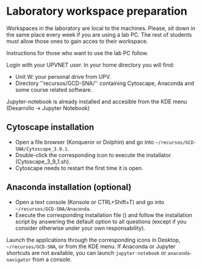 # Laboratory workspace preparation

Workspaces in the laboratory are local to the machines. Please, sit down in the same place every week if you are using a lab PC. The rest of students must allow those ones to gain acces to their workspace.

Instructions for those who want to use the lab PC follow.

Login with your UPVNET user. In your home directory you will find:

- Unit W: your personal drive from UPV.
- Directory ''recursos/GCD-SNA/'' containing Cytoscape, Anaconda and some course related software.

Jupyter-notebook is already installed and accesible from the KDE menu (Desarrollo -> Jupyter Notebook)

## Cytoscape installation

- Open a file browser (Konqueror or Dolphin) and go into `~/recursos/GCD-SNA/Cytoscape_3.9.1`. 
- Double-click the corresponding icon to execute the installator (Cytoscape_3_9_1.sh).
- Cytoscape needs to restart the first time it is open.

## Anaconda installation (optional)
- Open a text console (Konsole or CTRL+Shift+T) and go into `~/recursos/GCD-SNA/Anaconda`.
- Execute the corresponding installation file () and follow the installation script by answering the default option to all questions (except if you consider otherwise under your own responsability).

Launch the applications through the corresponding icons in Desktop, `~/recursos/GCD-SNA`, or from the KDE menu. If Anaconda or Jupyter shortcuts are not available, you can launch `jupyter-notebook` or `anaconda-navigator` from a console.
